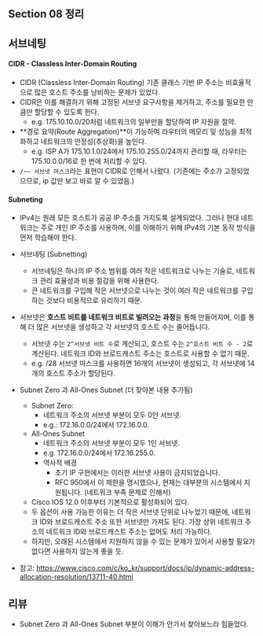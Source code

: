 ## Section 08 정리

## 서브네팅

#### CIDR - Classless Inter-Domain Routing

- CIDR (Classless Inter-Domain Routing)
기존 클래스 기반 IP 주소는 비효율적으로 많은 호스트 주소를 낭비하는 문제가 있었다.
- CIDR은 이를 해결하기 위해 고정된 서브넷 요구사항을 제거하고, 주소를 필요한 만큼만 할당할 수 있도록 한다.
    - e.g. 175.10.10.0/20처럼 네트워크의 일부만을 할당하여 IP 자원을 절약.
- **경로 요약(Route Aggregation)**이 가능하여 라우터의 메모리 및 성능을 최적화하고 네트워크의 안정성(추상화)을 높인다.
    - e.g. ISP A가 175.10.1.0/24에서 175.10.255.0/24까지 관리할 때, 라우터는 175.10.0.0/16로 한 번에 처리할 수 있다.
- `/~~ 서브넷 마스크`라는 표현이 CIDR로 인해서 나왔다. (기존에는 주소가 고정되었으므로, ip 값만 보고 바로 알 수 있었음.)


#### Subneting  

- IPv4는 원래 모든 호스트가 공공 IP 주소를 가지도록 설계되었다. 그러나 현대 네트워크는 주로 개인 IP 주소를 사용하며, 이를 이해하기 위해 IPv4의 기본 동작 방식을 먼저 학습해야 한다.

- 서브네팅 (Subnetting)
    - 서브네팅은 하나의 IP 주소 범위를 여러 작은 네트워크로 나누는 기술로, 네트워크 관리 효율성과 비용 절감을 위해 사용한다.
    - 큰 네트워크를 구입해 작은 서브넷으로 나누는 것이 여러 작은 네트워크를 구입하는 것보다 비용적으로 유리하기 때문.
- 서브넷은 **호스트 비트를 네트워크 비트로 빌려오는 과정**을 통해 만들어지며, 이를 통해 더 많은 서브넷을 생성하고 각 서브넷의 호스트 수는 줄어듭니다.
    - 서브넷 수는 `2^서브넷 비트 수`로 계산되고, 호스트 수는 `2^호스트 비트 수 - 2`로 계산된다. 네트워크 ID와 브로드캐스트 주소는 호스트로 사용할 수 없기 때문.
    - e.g. /28 서브넷 마스크를 사용하면 16개의 서브넷이 생성되고, 각 서브넷에 14개의 호스트 주소가 할당된다.

- Subnet Zero 과 All-Ones Subnet (더 찾아본 내용 추가됨)
    - Subnet Zero:
        - 네트워크 주소의 서브넷 부분이 모두 0인 서브넷.
        - e.g.: 172.16.0.0/24에서 172.16.0.0.
    - All-Ones Subnet
        - 네트워크 주소의 서브넷 부분이 모두 1인 서브넷.
        - e.g. 172.16.0.0/24에서 172.16.255.0.
        - 역사적 배경
            - 초기 IP 구현에서는 이러한 서브넷 사용이 금지되었습니다.
            - RFC 950에서 이 제한을 명시했으나, 현재는 대부분의 시스템에서 지원됩니다. (네트워크 부족 문제로 인해서)
    - Cisco IOS 12.0 이후부터 기본적으로 활성화되어 있다.
    - 두 옵션이 사용 가능한 이유는 더 작은 서브넷 단위로 나누었기 때문에, 네트워크 ID와 브로드캐스트 주소 또한 서브넷만 가져도 된다. 가장 상위 네트워크 주소의 네트워크 ID와 브로드캐스트 주소는 없어도 처리 가능하다.
    - 하지만, 오래된 시스템에서 지원하지 않을 수 있는 문제가 있어서 사용할 필요가 없다면 사용하지 않는게 좋을 듯. 

- 참고: https://www.cisco.com/c/ko_kr/support/docs/ip/dynamic-address-allocation-resolution/13711-40.html

## 리뷰

- Subnet Zero 과 All-Ones Subnet 부분이 이해가 안가서 찾아보느라 힘들었다.




